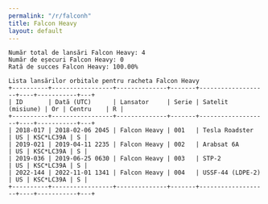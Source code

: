 ```yaml
---
permalink: "/r/falconh"
title: Falcon Heavy
layout: default
---
```


    Număr total de lansări Falcon Heavy: 4
    Număr de eșecuri Falcon Heavy: 0
    Rată de succes Falcon Heavy: 100.00%
    
    Lista lansărilor orbitale pentru racheta Falcon Heavy
    +----------+-----------------+--------------+-------+-------------------+----+-----------+---+
    | ID       | Dată (UTC)      | Lansator     | Serie | Satelit (misiune) | Or | Centru    | R |
    +----------+-----------------+--------------+-------+-------------------+----+-----------+---+
    | 2018-017 | 2018-02-06 2045 | Falcon Heavy | 001   | Tesla Roadster    | US | KSC*LC39A | S |
    | 2019-021 | 2019-04-11 2235 | Falcon Heavy | 002   | Arabsat 6A        | US | KSC*LC39A | S |
    | 2019-036 | 2019-06-25 0630 | Falcon Heavy | 003   | STP-2             | US | KSC*LC39A | S |
    | 2022-144 | 2022-11-01 1341 | Falcon Heavy | 004   | USSF-44 (LDPE-2)  | US | KSC*LC39A | S |
    +----------+-----------------+--------------+-------+-------------------+----+-----------+---+
    


